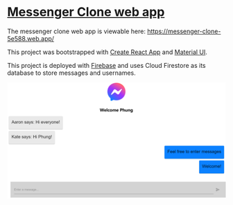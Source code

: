 # [Messenger Clone web app](https://messenger-clone-5e588.web.app/)

The messenger clone web app is viewable here: https://messenger-clone-5e588.web.app/ 

This project was bootstrapped with [Create React App](https://github.com/facebook/create-react-app) and [Material UI](https://material-ui.com/).

This project is deployed with [Firebase](https://firebase.google.com/) and uses Cloud Firestore as its database to store messages and usernames.

[![messenger clone preview](./messenger-clone.png)](https://messenger-clone-5e588.web.app/)